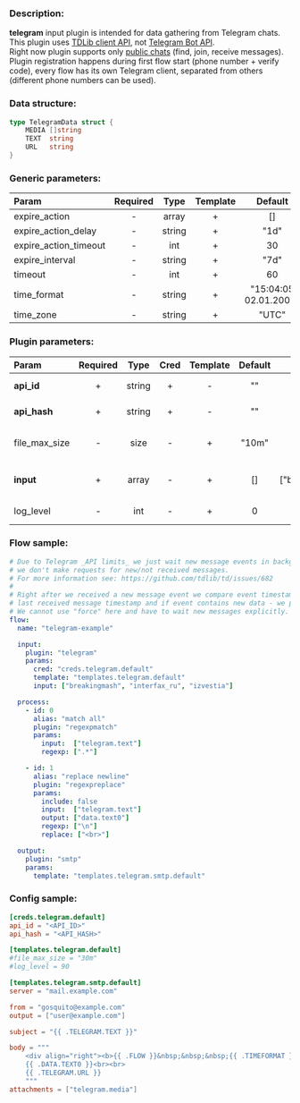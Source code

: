 ### Description:

**telegram** input plugin is intended for data gathering from Telegram
chats. This plugin uses
[TDLib client API](https://core.telegram.org/tdlib), not
[Telegram Bot API](https://core.telegram.org/bots/api).  
Right now plugin supports only
[public chats](https://core.telegram.org/tdlib/getting-started) (find,
join, receive messages). Plugin registration happens during first flow
start (phone number + verify code), every flow has its own Telegram
client, separated from others (different phone numbers can be used).

### Data structure:

```go
type TelegramData struct {
	MEDIA []string
	TEXT  string
	URL   string
}
```

### Generic parameters:

| Param                 | Required |  Type  | Template |        Default        |
|:----------------------|:--------:|:------:|:--------:|:---------------------:|
| expire_action         |    -     | array  |    +     |          []           |
| expire_action_delay   |    -     | string |    +     |         "1d"          |
| expire_action_timeout |    -     |  int   |    +     |          30           |
| expire_interval       |    -     | string |    +     |         "7d"          |
| timeout               |    -     |  int   |    +     |          60           |
| time_format           |    -     | string |    +     | "15:04:05 02.01.2006" |
| time_zone             |    -     | string |    +     |         "UTC"         |


### Plugin parameters:

| Param         | Required |  Type  | Cred | Template | Default |     Example      | Description                                                                                                |
|:--------------|:--------:|:------:|:----:|:--------:|:-------:|:----------------:|:-----------------------------------------------------------------------------------------------------------|
| **api_id**    |    +     | string |  +   |    -     |   ""    |        ""        | [Telegram Apps](https://core.telegram.org/api/obtaining_api_id)                                            |
| **api_hash**  |    +     | string |  +   |    -     |   ""    |        ""        | [Telegram Apps](https://core.telegram.org/api/obtaining_api_id)                                            |
| file_max_size |    -     |  size  |  -   |    +     |  "10m"  |       "1g"       | Maximum file size for download.                                                                         |
| **input**     |    +     | array  |  -   |    +     |   []    | ["breakingmash"] | List of Telegram chats.                                                                                    |
| log_level     |    -     |  int   |  -   |    +     |    0    |        90        | [TDLib Log Level](https://core.telegram.org/tdlib/docs/classtd_1_1td__api_1_1set_log_verbosity_level.html) |


### Flow sample:

```yaml
# Due to Telegram _API limits_ we just wait new message events in background,
# we don't make requests for new/not received messages.
# For more information see: https://github.com/tdlib/td/issues/682
#
# Right after we received a new message event we compare event timestamp with
# last received message timestamp and if event contains new data - we process new data.
# We cannot use "force" here and have to wait new messages explicitly.
flow:
  name: "telegram-example"

  input:
    plugin: "telegram"
    params:
      cred: "creds.telegram.default"
      template: "templates.telegram.default"
      input: ["breakingmash", "interfax_ru", "izvestia"]

  process:
    - id: 0
      alias: "match all"
      plugin: "regexpmatch"
      params:
        input:  ["telegram.text"]
        regexp: [".*"]

    - id: 1
      alias: "replace newline"
      plugin: "regexpreplace"
      params:
        include: false
        input:  ["telegram.text"]
        output: ["data.text0"]
        regexp: ["\n"]
        replace: ["<br>"]

  output:
    plugin: "smtp"
    params:
      template: "templates.telegram.smtp.default"
```


### Config sample:

```toml
[creds.telegram.default]
api_id = "<API_ID>"
api_hash = "<API_HASH>"

[templates.telegram.default]
#file_max_size = "30m"
#log_level = 90

[templates.telegram.smtp.default]
server = "mail.example.com"

from = "gosquito@example.com"
output = ["user@example.com"]

subject = "{{ .TELEGRAM.TEXT }}"

body = """
    <div align="right"><b>{{ .FLOW }}&nbsp;&nbsp;&nbsp;{{ .TIMEFORMAT }}</b></div>
    {{ .DATA.TEXT0 }}<br><br>
    {{ .TELEGRAM.URL }}
    """
attachments = ["telegram.media"]
```


